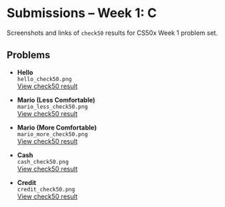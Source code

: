# Submissions – Week 1: C

Screenshots and links of `check50` results for CS50x Week 1 problem set.

## Problems

- **Hello**  
  `hello_check50.png`  
  [View check50 result](https://submit.cs50.io/check50/68160c58060ddf879e426519db6b0fe17922e603)

- **Mario (Less Comfortable)**  
  `mario_less_check50.png`  
  [View check50 result](https://submit.cs50.io/check50/cc8bc3092c741d83a966ede52ad91313f07e47ac)

- **Mario (More Comfortable)**  
  `mario_more_check50.png`  
  [View check50 result](https://submit.cs50.io/check50/c585a153420bffe7a20e4c4edb03133385f42f22)

- **Cash**  
  `cash_check50.png`  
  [View check50 result](https://submit.cs50.io/check50/4b438e9ea30c376a91fdc88d1a0842c2d7879bed)

- **Credit**  
  `credit_check50.png`  
  [View check50 result](https://submit.cs50.io/check50/f2ce835701c65b15792e4fcd48ee5002df1023f2)
